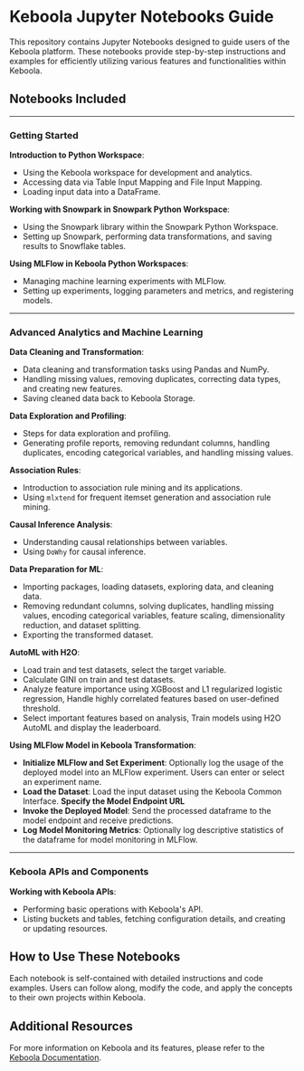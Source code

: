 # Keboola Jupyter Notebooks Guide

This repository contains Jupyter Notebooks designed to guide users of the Keboola platform. These notebooks provide step-by-step instructions and examples for efficiently utilizing various features and functionalities within Keboola.

## Notebooks Included

---
### Getting Started
**Introduction to Python Workspace**:
   - Using the Keboola workspace for development and analytics.
   - Accessing data via Table Input Mapping and File Input Mapping.
   - Loading input data into a DataFrame.

**Working with Snowpark in Snowpark Python Workspace**:
   - Using the Snowpark library within the Snowpark Python Workspace.
   - Setting up Snowpark, performing data transformations, and saving results to Snowflake tables.

**Using MLFlow in Keboola Python Workspaces**:
   - Managing machine learning experiments with MLFlow.
   - Setting up experiments, logging parameters and metrics, and registering models.

---
### Advanced Analytics and Machine Learning
**Data Cleaning and Transformation**:
   - Data cleaning and transformation tasks using Pandas and NumPy.
   - Handling missing values, removing duplicates, correcting data types, and creating new features.
   - Saving cleaned data back to Keboola Storage.

**Data Exploration and Profiling**:
   - Steps for data exploration and profiling.
   - Generating profile reports, removing redundant columns, handling duplicates, encoding categorical variables, and handling missing values.

**Association Rules**:
   - Introduction to association rule mining and its applications.
   - Using `mlxtend` for frequent itemset generation and association rule mining.

**Causal Inference Analysis**:
   - Understanding causal relationships between variables.
   - Using `DoWhy` for causal inference.

**Data Preparation for ML**:
   - Importing packages, loading datasets, exploring data, and cleaning data.
   - Removing redundant columns, solving duplicates, handling missing values, encoding categorical variables, feature scaling, dimensionality reduction, and dataset splitting.
   - Exporting the transformed dataset.
   
**AutoML with H2O**:
   - Load train and test datasets, select the target variable.
   - Calculate GINI on train and test datasets.
   - Analyze feature importance using XGBoost and L1 regularized logistic regression, Handle highly correlated features based on user-defined threshold.
   - Select important features based on analysis, Train models using H2O AutoML and display the leaderboard.

**Using MLFlow Model in Keboola Transformation**:
   - **Initialize MLFlow and Set Experiment**: Optionally log the usage of the deployed model into an MLFlow experiment. Users can enter or select an experiment name.
   - **Load the Dataset**: Load the input dataset using the Keboola Common Interface. **Specify the Model Endpoint URL**
   - **Invoke the Deployed Model**: Send the processed dataframe to the model endpoint and receive predictions.
   - **Log Model Monitoring Metrics**: Optionally log descriptive statistics of the dataframe for model monitoring in MLFlow.


---
### Keboola APIs and Components
**Working with Keboola APIs**:
   - Performing basic operations with Keboola's API.
   - Listing buckets and tables, fetching configuration details, and creating or updating resources.

## How to Use These Notebooks

Each notebook is self-contained with detailed instructions and code examples. Users can follow along, modify the code, and apply the concepts to their own projects within Keboola.

## Additional Resources

For more information on Keboola and its features, please refer to the [Keboola Documentation](https://help.keboola.com/).
